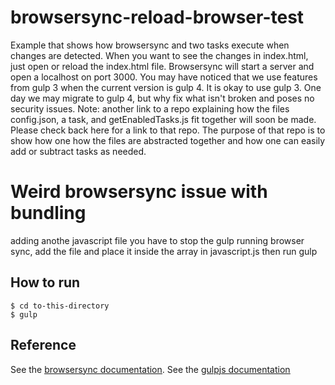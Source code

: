 # browsersync-reload-browser-test
  Example that shows how browsersync and two tasks execute when changes are detected. When you want to see the changes in index.html, just open or reload the index.html file. Browsersync will start a server and open a localhost on port 3000. You may have noticed that we use features from gulp 3 when the current version is gulp 4. It is okay to use gulp 3. One day we may migrate to gulp 4, but why fix what isn't broken and poses no security issues. Note: another link to a repo explaining how the files config.json, a task, and getEnabledTasks.js fit together will soon be made. Please check back here for a link to that repo. The purpose of that repo is to show how one how the files are abstracted together and how one can easily add or subtract tasks as needed.

# Weird browsersync issue with bundling
  adding anothe javascript file you have to stop the gulp running browser sync, add the file and place it inside the array in javascript.js then run gulp

## How to run
    $ cd to-this-directory
    $ gulp

## Reference
  See the <ins>[browsersync documentation](https://www.browsersync.io/docs/api#api-init)</ins>.
  See the <ins>[gulpjs documentation](https://gulpjs.com/docs/en/getting-started/quick-start)</ins>
